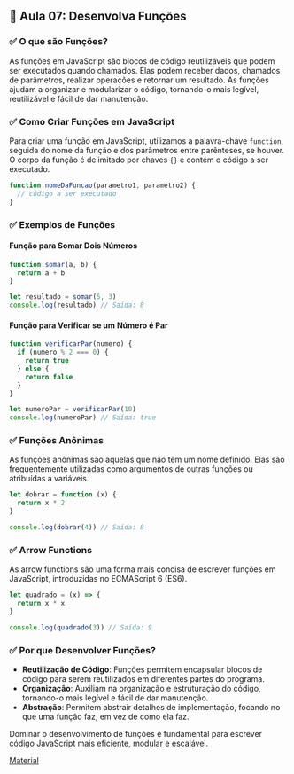 ## 📝 Aula 07: Desenvolva Funções

### ✅ O que são Funções?

As funções em JavaScript são blocos de código reutilizáveis que podem ser executados quando chamados. Elas podem receber dados, chamados de parâmetros, realizar operações e retornar um resultado. As funções ajudam a organizar e modularizar o código, tornando-o mais legível, reutilizável e fácil de dar manutenção.

### ✅ Como Criar Funções em JavaScript

Para criar uma função em JavaScript, utilizamos a palavra-chave `function`, seguida do nome da função e dos parâmetros entre parênteses, se houver. O corpo da função é delimitado por chaves `{}` e contém o código a ser executado.

```javascript
function nomeDaFuncao(parametro1, parametro2) {
  // código a ser executado
}
```

### ✅ Exemplos de Funções

#### Função para Somar Dois Números

```javascript
function somar(a, b) {
  return a + b
}

let resultado = somar(5, 3)
console.log(resultado) // Saída: 8
```

#### Função para Verificar se um Número é Par

```javascript
function verificarPar(numero) {
  if (numero % 2 === 0) {
    return true
  } else {
    return false
  }
}

let numeroPar = verificarPar(10)
console.log(numeroPar) // Saída: true
```

### ✅ Funções Anônimas

As funções anônimas são aquelas que não têm um nome definido. Elas são frequentemente utilizadas como argumentos de outras funções ou atribuídas a variáveis.

```javascript
let dobrar = function (x) {
  return x * 2
}

console.log(dobrar(4)) // Saída: 8
```

### ✅ Arrow Functions

As arrow functions são uma forma mais concisa de escrever funções em JavaScript, introduzidas no ECMAScript 6 (ES6).

```javascript
let quadrado = (x) => {
  return x * x
}

console.log(quadrado(3)) // Saída: 9
```

### ✅ Por que Desenvolver Funções?

- **Reutilização de Código**: Funções permitem encapsular blocos de código para serem reutilizados em diferentes partes do programa.
- **Organização**: Auxiliam na organização e estruturação do código, tornando-o mais legível e fácil de dar manutenção.
- **Abstração**: Permitem abstrair detalhes de implementação, focando no que uma função faz, em vez de como ela faz.

Dominar o desenvolvimento de funções é fundamental para escrever código JavaScript mais eficiente, modular e escalável.

[Material](./Desenvolva%20funções.pdf)
